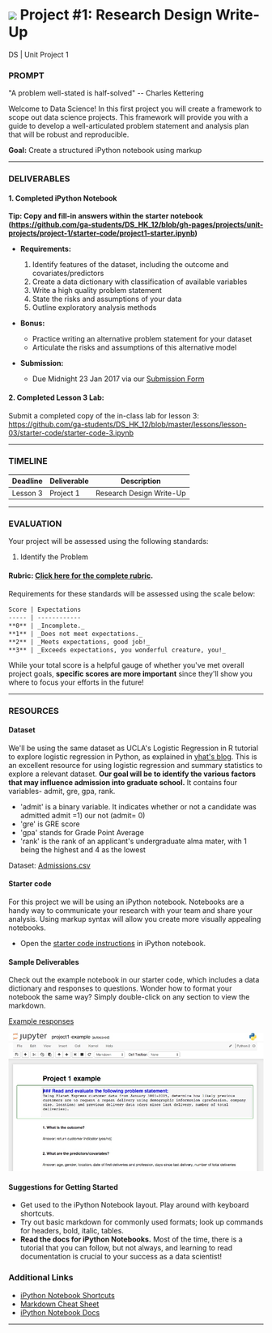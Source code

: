 # ![](https://ga-dash.s3.amazonaws.com/production/assets/logo-9f88ae6c9c3871690e33280fcf557f33.png) Project #1: Research Design Write-Up
DS | Unit Project 1

### PROMPT

"A problem well-stated is half-solved" -- Charles Kettering

Welcome to Data Science! In this first project you will create a framework to scope out data science projects. This framework will provide you with a guide to develop a well-articulated problem statement and analysis plan that will be robust and reproducible.

**Goal:** Create a structured iPython notebook using markup

---

### DELIVERABLES

#### 1. Completed iPython Notebook

**Tip: Copy and fill-in answers within the starter notebook (https://github.com/ga-students/DS_HK_12/blob/gh-pages/projects/unit-projects/project-1/starter-code/project1-starter.ipynb)**

- **Requirements:**
    1. Identify features of the dataset, including the outcome and covariates/predictors
    2. Create a data dictionary with classification of available variables
    3. Write a high quality problem statement
    4. State the risks and assumptions of your data
    5. Outline exploratory analysis methods

- **Bonus:**
    - Practice writing an alternative problem statement for your dataset
    - Articulate the risks and assumptions of this alternative model

- **Submission:**
    - Due Midnight 23 Jan 2017 via our [Submission Form](https://docs.google.com/a/type.hk/forms/d/e/1FAIpQLSfSWM7Pe-lBUVLmlpNUDZ-5GAY0nu52H4hWtdq_uiNg3ZEjNg/viewform?c=0&w=1)

#### 2. Completed Lesson 3 Lab:

Submit a completed copy of the in-class lab for lesson 3: https://github.com/ga-students/DS_HK_12/blob/master/lessons/lesson-03/starter-code/starter-code-3.ipynb

---

### TIMELINE

| Deadline | Deliverable| Description |
|:-:|---|---|
| Lesson 3 | Project 1  | Research Design Write-Up   |

---

### EVALUATION

Your project will be assessed using the following standards:

1. Identify the Problem

#### Rubric: [Click here for the complete rubric](./project1-rubric.md). 

Requirements for these standards will be assessed using the scale below:

    Score | Expectations
    ----- | ------------
    **0** | _Incomplete._
    **1** | _Does not meet expectations._
    **2** | _Meets expectations, good job!_
    **3** | _Exceeds expectations, you wonderful creature, you!_

While your total score is a helpful gauge of whether you've met overall project goals, __specific scores are more important__ since they'll show you where to focus your efforts in the future!

---

### RESOURCES

#### Dataset  
We'll be using the same dataset as UCLA's Logistic Regression in R tutorial to explore logistic regression in Python, as explained in [yhat's blog](http://blog.yhat.com/posts/logistic-regression-and-python.html). This is an excellent resource for using logistic regression and summary statistics to explore a relevant dataset. __Our goal will be to identify the various factors that may influence admission into graduate school.__ It contains four variables- admit, gre, gpa, rank.

- 'admit' is a binary variable. It indicates whether or not a candidate was admitted admit =1) our not (admit= 0)
- 'gre' is GRE score
- 'gpa' stands for Grade Point Average
- 'rank' is the rank of an applicant's undergraduate alma mater, with 1 being the highest and 4 as the lowest

Dataset: [Admissions.csv](./assets/admissions.csv)

#### Starter code
For this project we will be using an iPython notebook. Notebooks are a handy way to communicate your research with your team and share your analysis. Using markup syntax will allow you create more visually appealing notebooks.

* Open the [starter code instructions](./starter-code/project1-starter.ipynb) in iPython notebook.

#### Sample Deliverables 
Check out the example notebook in our starter code, which includes a data dictionary and responses to questions. Wonder how to format your notebook the same way? Simply double-click on any section to view the markdown.

[Example responses](https://github.com/ga-students/DS_HK_12/blob/gh-pages/projects/unit-projects/project-1/starter-code/unit-project-1-sample.ipynb)

![Example Notebook](./assets/images/Example_ipynb.jpg)


#### Suggestions for Getting Started 

- Get used to the iPython Notebook layout. Play around with keyboard shortcuts.
- Try out basic markdown for commonly used formats; look up commands for headers, bold, italic, tables.
- **Read the docs for iPython Notebooks.** Most of the time, there is a tutorial that you can follow, but not always, and learning to read documentation is crucial to your success as a data scientist!

### Additional Links

- [iPython Notebook Shortcuts](https://ipython.org/ipython-doc/1/interactive/notebook.html#keyboard-shortcuts)
- [Markdown Cheat Sheet](https://github.com/adam-p/markdown-here/wiki/Markdown-Cheatsheet)
- [iPython Notebook Docs](http://ipython.readthedocs.org/en/stable/)

---
